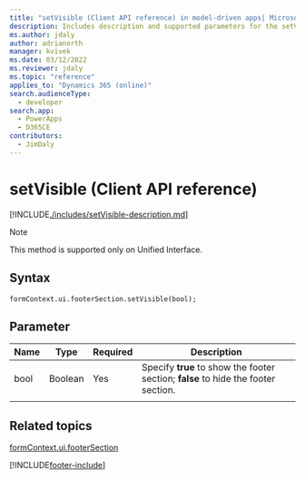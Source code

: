 ```yaml
---
title: "setVisible (Client API reference) in model-driven apps| MicrosoftDocs"
description: Includes description and supported parameters for the setVisible method.
ms.author: jdaly
author: adrianorth
manager: kvivek
ms.date: 03/12/2022
ms.reviewer: jdaly
ms.topic: "reference"
applies_to: "Dynamics 365 (online)"
search.audienceType: 
  - developer
search.app: 
  - PowerApps
  - D365CE
contributors:
  - JimDaly
---
```


# setVisible (Client API reference)

[!INCLUDE[./includes/setVisible-description.md](./includes/setVisible-description.md)]

> [!NOTE]
> This method is supported only on Unified Interface.

## Syntax

`formContext.ui.footerSection.setVisible(bool);`

## Parameter

|Name|Type|Required|Description|
|----|------|-------|----------|
|bool|Boolean|Yes|Specify **true** to show the footer section; **false** to hide the footer section.|
|||||

## Related topics

[formContext.ui.footerSection](../formContext-ui-footerSection.md)

[!INCLUDE[footer-include](../../../../../includes/footer-banner.md)]